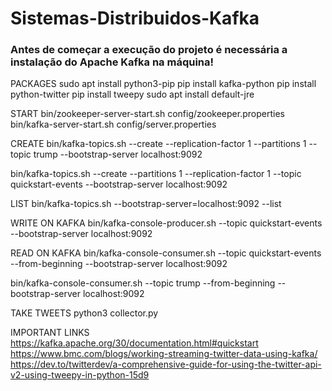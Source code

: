 # Sistemas-Distribuidos-Kafka

### Antes de começar a execução do projeto é necessária a instalação do Apache Kafka na máquina!

PACKAGES
sudo apt install python3-pip
pip install kafka-python
pip install python-twitter
pip install tweepy
sudo apt install default-jre

START
bin/zookeeper-server-start.sh config/zookeeper.properties
bin/kafka-server-start.sh config/server.properties

CREATE
bin/kafka-topics.sh --create --replication-factor 1 --partitions 1 --topic trump --bootstrap-server localhost:9092

bin/kafka-topics.sh --create --partitions 1 --replication-factor 1 --topic quickstart-events --bootstrap-server localhost:9092

LIST
bin/kafka-topics.sh --bootstrap-server=localhost:9092 --list

WRITE ON KAFKA
bin/kafka-console-producer.sh --topic quickstart-events --bootstrap-server localhost:9092

READ ON KAFKA
bin/kafka-console-consumer.sh --topic quickstart-events --from-beginning --bootstrap-server localhost:9092

bin/kafka-console-consumer.sh --topic trump --from-beginning --bootstrap-server localhost:9092

TAKE TWEETS
python3 collector.py

IMPORTANT LINKS
https://kafka.apache.org/30/documentation.html#quickstart
https://www.bmc.com/blogs/working-streaming-twitter-data-using-kafka/
https://dev.to/twitterdev/a-comprehensive-guide-for-using-the-twitter-api-v2-using-tweepy-in-python-15d9
